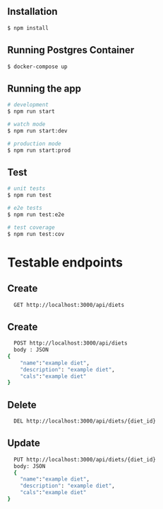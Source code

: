 ## Installation

```bash
$ npm install
```

## Running Postgres Container
```bash
$ docker-compose up
```
## Running the app

```bash
# development
$ npm run start

# watch mode
$ npm run start:dev

# production mode
$ npm run start:prod
```

## Test

```bash
# unit tests
$ npm run test

# e2e tests
$ npm run test:e2e

# test coverage
$ npm run test:cov
```
# Testable endpoints

## Create
```bash
  GET http://localhost:3000/api/diets
```
## Create
```bash
  POST http://localhost:3000/api/diets
  body : JSON
{
    "name":"example diet",
    "description": "example diet",
    "cals":"example diet"
}
```
## Delete
```bash
  DEL http://localhost:3000/api/diets/{diet_id}
```
## Update 
```bash
  PUT http://localhost:3000/api/diets/{diet_id}
  body: JSON
  {
    "name":"example diet",
    "description": "example diet",
    "cals":"example diet"
}
```


